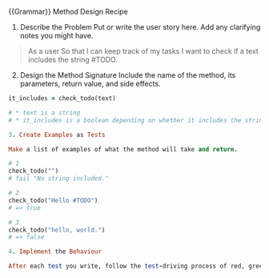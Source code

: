 {{Grammar}} Method Design Recipe

1. Describe the Problem
Put or write the user story here. Add any clarifying notes you might have.

>As a user
>So that I can keep track of my tasks
>I want to check if a text includes the string #TODO.

2. Design the Method Signature
Include the name of the method, its parameters, return value, and side effects.

```ruby
it_includes = check_todo(text)

# * text is a string
# * it_includes is a boolean depending on whether it includes the string

3. Create Examples as Tests

Make a list of examples of what the method will take and return.

# 1
check_todo("")
# fail "No string included."

# 2
check_todo("Hello #TODO")
# => true

# 3
check_todo("hello, world.")
# => false

4. Implement the Behaviour

After each test you write, follow the test-driving process of red, green, refactor to implement the behaviour.